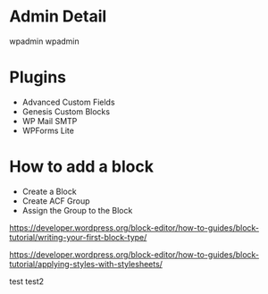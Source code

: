 # Admin Detail
wpadmin
wpadmin

# Plugins
- Advanced Custom Fields
- Genesis Custom Blocks
- WP Mail SMTP
- WPForms Lite

# How to add a block
- Create a Block
- Create ACF Group
- Assign the Group to the Block

https://developer.wordpress.org/block-editor/how-to-guides/block-tutorial/writing-your-first-block-type/

https://developer.wordpress.org/block-editor/how-to-guides/block-tutorial/applying-styles-with-stylesheets/


test
test2
